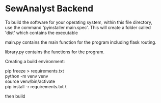 # SewAnalyst Backend 

To build the software for your operating system, within this file directory, use the command
'pyinstaller main.spec'. This will create a folder called 'dist' which contains the executable

main.py contains the main function for the program including flask routing.

library.py contains the functions for the program.

Creating a build environment:

pip freeze > requirements.txt \
python -m venv venv \
source venv/bin/activate \
pip install -r requirements.txt \

then build 